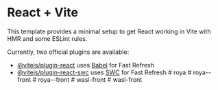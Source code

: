 # React + Vite

This template provides a minimal setup to get React working in Vite with HMR and some ESLint rules.

Currently, two official plugins are available:

- [@vitejs/plugin-react](https://github.com/vitejs/vite-plugin-react/blob/main/packages/plugin-react/README.md) uses [Babel](https://babeljs.io/) for Fast Refresh
- [@vitejs/plugin-react-swc](https://github.com/vitejs/vite-plugin-react-swc) uses [SWC](https://swc.rs/) for Fast Refresh
#   r o y a  
 #   r o y a - - f r o n t  
 #   r o y a - - f r o n t  
 #   w a s l - f r o n t  
 #   w a s l - f r o n t  
 